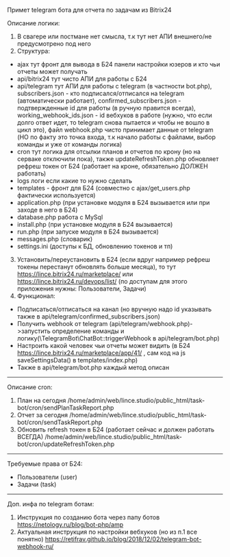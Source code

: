 Примет telegram бота для отчета по задачам из Bitrix24

Описание логики:

1. В свагере или постмане нет смысла, т.к тут нет АПИ внешнего/не предусмотрено под него
2. Структура:
- ajax тут фронт для вывода в Б24 панели настройки юзеров и кто чьи отчеты может получать
- api/bitrix24 тут чисто АПИ для работы с Б24
- api/telegram тут АПИ для работы с telegram (в частности bot.php), subscribers.json - кто подписался/отписался на telegram (автоматически работает), confirmed_subscribers.json - подтвержденные id для работы (в ручную правится всегда),
  working_webhook_ids.json - id вебхуков в работе (нужно, что если долго ответ идет, то telegram снова пытается и чтобы не вошло в цикл это),
  файл webhook.php чисто принимает данные от telegram (НО по факту это точка входа, т.к начало работы с файлами, выбор команды и уже от команды логика)
- cron тут логика для отсылки планов и отчетов по крону (но на серваке отключили пока), также updateRefreshToken.php обновляет рефреш токен от Б24 (работает на кроне,
  обязательно ДОЛЖЕН работать)
- logs логи если какие то нужно сделать
- templates - фронт для Б24 (совместно с ajax/get_users.php фактически используется)
- application.php (при установке модуля в Б24 вызывается или при заходе в него в Б24)
- database.php работа с MySql
- install.php (при установке модуля в Б24 вызывается)
- run.php (при запуске модуля в Б24 вызывается)
- messages.php (словарик)
- settings.ini (доступы к БД, обновлению токенов и тп)
3. Установить/переустановить в Б24 (если вдруг например рефреш токены перестанут обновлять больше месяца), то тут https://lince.bitrix24.ru/marketplace/ или
   https://lince.bitrix24.ru/devops/list/ (по доступам для этого приложения нужны: Пользователи, Задачи)
4. Функционал:
- Подписаться/отписаться на канал (но вручную надо id указывать также в api/telegram/confirmed_subscribers.json)
- Получить webhook от telegram (api/telegram/webhook.php)->запустить определение команды и логику(\TelegramBot\ChatBot::triggerWebhook в api/telegram/bot.php)
- Настроить какой человек чьи отчеты может видить (в Б24 https://lince.bitrix24.ru/marketplace/app/41/ , сам код на js saveSettingsData()  в templates/index.php)
- Также в api/telegram/bot.php каждый метод описан

--------------------------------------------------------------

Описание cron:
1. План на сегодня
   /home/admin/web/lince.studio/public_html/task-bot/cron/sendPlanTaskReport.php
2. Отчет за сегодня
   /home/admin/web/lince.studio/public_html/task-bot/cron/sendTaskReport.php
3. Обновить refresh токен в Б24 (работает сейчас и должен работать ВСЕГДА)
   /home/admin/web/lince.studio/public_html/task-bot/cron/updateRefreshToken.php

--------------------------------------------------------------

Требуемые права от Б24:
- Пользователи (user)
- Задачи (task)

--------------------------------------------------------------

Доп. инфа по telegram ботам:
1. Инструкция по созданию бота через папу ботов
   https://netology.ru/blog/bot-php/amp
2. Актуальная инструкция по настройки вебхуков (но из п.1 все понятно)
   https://retifrav.github.io/blog/2018/12/02/telegram-bot-webhook-ru/